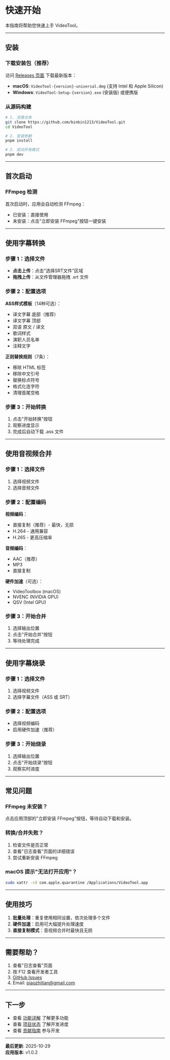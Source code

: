 # 快速开始

本指南将帮助您快速上手 VideoTool。

---

## 安装

### 下载安装包（推荐）

访问 [Releases 页面](https://github.com/binbin1213/VideoTool/releases) 下载最新版本：

- **macOS**: `VideoTool-{version}-universal.dmg` (支持 Intel 和 Apple Silicon)
- **Windows**: `VideoTool-Setup-{version}.exe` (安装版) 或便携版

### 从源码构建

```bash
# 1. 克隆仓库
git clone https://github.com/binbin1213/VideoTool.git
cd VideoTool

# 2. 安装依赖
pnpm install

# 3. 启动开发模式
pnpm dev
```

---

## 首次启动

### FFmpeg 检测

首次启动时，应用会自动检测 FFmpeg：
- 已安装：直接使用
- 未安装：点击"立即安装 FFmpeg"按钮一键安装

---

## 使用字幕转换

### 步骤 1：选择文件

- **点击上传**：点击"选择SRT文件"区域
- **拖拽上传**：从文件管理器拖拽 .srt 文件

### 步骤 2：配置选项

**ASS样式模板**（14种可选）：
- 译文字幕 底部（推荐）
- 译文字幕 顶部
- 双语 原文 / 译文
- 歌词样式
- 演职人员名单
- 注释文字

**正则替换规则**（7条）：
- 移除 HTML 标签
- 移除中文引号
- 替换标点符号
- 格式化连字符
- 清理首尾空格

### 步骤 3：开始转换

1. 点击"开始转换"按钮
2. 观察进度显示
3. 完成后自动下载 .ass 文件

---

## 使用音视频合并

### 步骤 1：选择文件

1. 选择视频文件
2. 选择音频文件

### 步骤 2：配置编码

**视频编码**：
- 直接复制（推荐）- 最快，无损
- H.264 - 通用兼容
- H.265 - 更高压缩率

**音频编码**：
- AAC（推荐）
- MP3
- 直接复制

**硬件加速**（可选）：
- VideoToolbox (macOS)
- NVENC (NVIDIA GPU)
- QSV (Intel GPU)

### 步骤 3：开始合并

1. 选择输出位置
2. 点击"开始合并"按钮
3. 等待处理完成

---

## 使用字幕烧录

### 步骤 1：选择文件

1. 选择视频文件
2. 选择字幕文件（ASS 或 SRT）

### 步骤 2：配置选项

- 选择视频编码
- 启用硬件加速（推荐）

### 步骤 3：开始烧录

1. 选择输出位置
2. 点击"开始烧录"按钮
3. 观察实时进度

---

## 常见问题

### FFmpeg 未安装？

点击应用顶部的"立即安装 FFmpeg"按钮，等待自动下载和安装。

### 转换/合并失败？

1. 检查文件是否正常
2. 查看"日志查看"页面的详细错误
3. 尝试重新安装 FFmpeg

### macOS 提示"无法打开应用"？

```bash
sudo xattr -rd com.apple.quarantine /Applications/VideoTool.app
```

---

## 使用技巧

1. **批量处理**：重复使用相同设置，依次处理多个文件
2. **硬件加速**：启用可大幅提升处理速度
3. **直接复制模式**：音视频合并时最快且无损

---

## 需要帮助？

1. 查看"日志查看"页面
2. 按 F12 查看开发者工具
3. [GitHub Issues](https://github.com/binbin1213/VideoTool/issues)
4. Email: piaozhitian@gmail.com

---

## 下一步

- 查看 [功能详解](Feature-Guide) 了解更多功能
- 查看 [项目状态](Project-Status) 了解开发进度
- 查看 [贡献指南](Contributing) 参与开发

---

**最后更新**: 2025-10-29  
**应用版本**: v1.0.2

